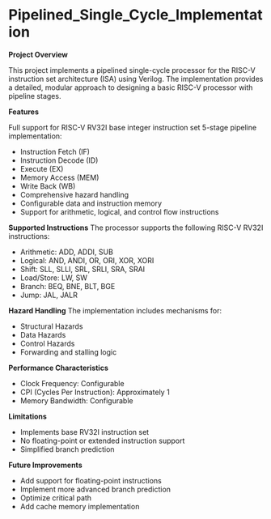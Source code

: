 # Pipelined_Single_Cycle_Implementation

**Project Overview**

This project implements a pipelined single-cycle processor for the RISC-V instruction set architecture (ISA) using Verilog. The implementation provides a detailed, modular approach to designing a basic RISC-V processor with pipeline stages.

**Features**

Full support for RISC-V RV32I base integer instruction set
5-stage pipeline implementation:

- Instruction Fetch (IF)
- Instruction Decode (ID)
- Execute (EX)
- Memory Access (MEM)
- Write Back (WB)
- Comprehensive hazard handling
- Configurable data and instruction memory
- Support for arithmetic, logical, and control flow instructions

**Supported Instructions**
The processor supports the following RISC-V RV32I instructions:

- Arithmetic: ADD, ADDI, SUB
- Logical: AND, ANDI, OR, ORI, XOR, XORI
- Shift: SLL, SLLI, SRL, SRLI, SRA, SRAI
- Load/Store: LW, SW
- Branch: BEQ, BNE, BLT, BGE
- Jump: JAL, JALR

**Hazard Handling**
The implementation includes mechanisms for:

- Structural Hazards
- Data Hazards
- Control Hazards
- Forwarding and stalling logic

**Performance Characteristics**

- Clock Frequency: Configurable
- CPI (Cycles Per Instruction): Approximately 1
- Memory Bandwidth: Configurable

**Limitations**

- Implements base RV32I instruction set
- No floating-point or extended instruction support
- Simplified branch prediction

**Future Improvements**

- Add support for floating-point instructions
- Implement more advanced branch prediction
- Optimize critical path
- Add cache memory implementation
